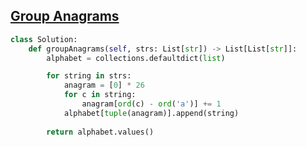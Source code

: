 ## [Group Anagrams](https://github.com/quananhle/Python/tree/main/Software%20Engineering%20Practicing/Concepts/Hash%20Table/Hash%20Map/49.%20Group%20Anagrams)

```Python
class Solution:
    def groupAnagrams(self, strs: List[str]) -> List[List[str]]:
        alphabet = collections.defaultdict(list)

        for string in strs:
            anagram = [0] * 26
            for c in string:
                anagram[ord(c) - ord('a')] += 1
            alphabet[tuple(anagram)].append(string)
        
        return alphabet.values()
```
